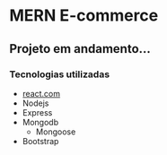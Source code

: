 # MERN E-commerce

## Projeto em andamento...

### Tecnologias utilizadas

- [react.com](React)
- Nodejs
- Express
- Mongodb
  - Mongoose
- Bootstrap
